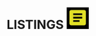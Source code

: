 # LISTINGS <img src = "https://github.com/akashsingh11596/LISTINGS/blob/master/img/Project_Logo.JPG" width="50" height="50">
